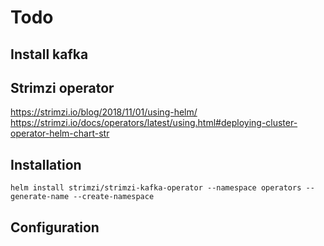 Todo
====

Install kafka
----

Strimzi operator
----
https://strimzi.io/blog/2018/11/01/using-helm/
https://strimzi.io/docs/operators/latest/using.html#deploying-cluster-operator-helm-chart-str

Installation
----

```shell
helm install strimzi/strimzi-kafka-operator --namespace operators --generate-name --create-namespace
```

Configuration
----


